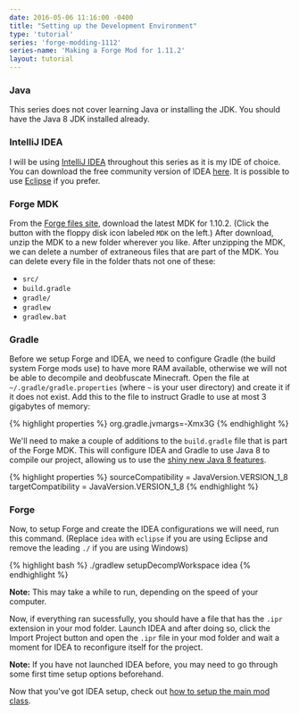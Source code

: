 ```yaml
---
date: 2016-05-06 11:16:00 -0400
title: "Setting up the Development Environment"
type: 'tutorial'
series: 'forge-modding-1112'
series-name: 'Making a Forge Mod for 1.11.2'
layout: tutorial
---
```


### Java
This series does not cover learning Java or installing the JDK. You should have the Java 8 JDK installed already.

### IntelliJ IDEA
I will be using [IntelliJ IDEA](https://jetbrains.com/idea/) throughout this series as it is my IDE of choice. You can download the free community version of IDEA [here](https://www.jetbrains.com/idea/). It is possible to use [Eclipse](https://www.eclipse.org/) if you prefer.

### Forge MDK
From the [Forge files site](http://files.minecraftforge.net/maven/net/minecraftforge/forge/index_1.10.2.html), download the latest MDK for 1.10.2. (Click the button with the floppy disk icon labeled `MDK` on the left.) After download, unzip the MDK to a new folder wherever you like. After unzipping the MDK, we can delete a number of extraneous files that are part of the MDK. You can delete every file in the folder thats not one of these:

- `src/`
- `build.gradle`
- `gradle/`
- `gradlew`
- `gradlew.bat`

### Gradle
Before we setup Forge and IDEA, we need to configure Gradle (the build system Forge mods use) to have more RAM available, otherwise we will not be able to decompile and deobfuscate Minecraft. Open the file at `~/.gradle/gradle.properties` (where `~` is your user directory) and create it if it does not exist. Add this to the file to instruct Gradle to use at most 3 gigabytes of memory:

{% highlight properties %}
org.gradle.jvmargs=-Xmx3G
{% endhighlight %}

We'll need to make a couple of additions to the `build.gradle` file that is part of the Forge MDK. This will configure IDEA and Gradle to use Java 8 to compile our project, allowing us to use the [shiny new Java 8 features](http://www.oracle.com/technetwork/java/javase/8-whats-new-2157071.html).

{% highlight properties %}
sourceCompatibility = JavaVersion.VERSION_1_8
targetCompatibility = JavaVersion.VERSION_1_8
{% endhighlight %}

### Forge
Now, to setup Forge and create the IDEA configurations we will need, run this command. (Replace `idea` with `eclipse` if you are using Eclipse and remove the leading `./` if you are using Windows)

{% highlight bash %}
./gradlew setupDecompWorkspace idea
{% endhighlight %}

**Note:** This may take a while to run, depending on the speed of your computer. 

Now, if everything ran sucessfully, you should have a file that has the `.ipr` extension in your mod folder. Launch IDEA and after doing so, click the Import Project button and open the `.ipr` file in your mod folder and wait a moment for IDEA to reconfigure itself for the project.

**Note:** If you have not launched IDEA before, you may need to go through some first time setup options beforehand.

Now that you've got IDEA setup, check out [how to setup the main mod class](/tutorials/forge-modding-1102/main-mod-class/).